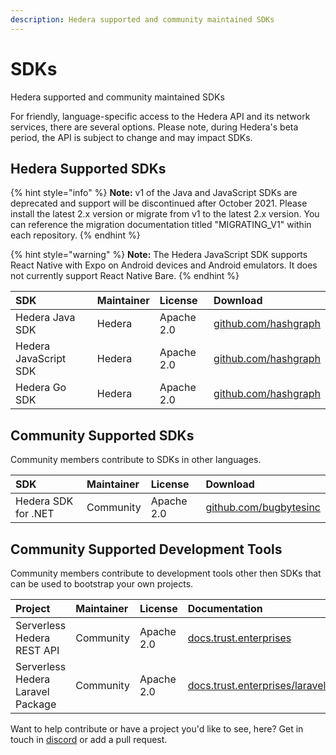 ```yaml
---
description: Hedera supported and community maintained SDKs
---
```


# SDKs

Hedera supported and community maintained SDKs

For friendly, language-specific access to the Hedera API and its network services, there are several options. Please note, during Hedera's beta period, the API is subject to change and may impact SDKs.

## Hedera Supported SDKs

{% hint style="info" %}
**Note:** v1 of the Java and JavaScript SDKs are deprecated and support will be discontinued after October 2021. Please install the latest 2.x version or migrate from v1 to the latest 2.x version. You can reference the migration documentation titled "MIGRATING\_V1" within each repository.
{% endhint %}

{% hint style="warning" %}
**Note:** The Hedera JavaScript SDK supports React Native with Expo on Android devices and Android emulators. It does not currently support React Native Bare.
{% endhint %}

| SDK | Maintainer | License | Download |
| :--- | :--- | :--- | :--- |
| Hedera Java SDK | Hedera | Apache 2.0 | [github.com/hashgraph](https://github.com/hashgraph/hedera-sdk-java) |
| Hedera JavaScript SDK | Hedera | Apache 2.0 | [github.com/hashgraph](https://github.com/hashgraph/hedera-sdk-js) |
| Hedera Go SDK | Hedera | Apache 2.0 | [github.com/hashgraph](https://github.com/hashgraph/hedera-sdk-go) |

## Community Supported SDKs

Community members contribute to SDKs in other languages.

| SDK | Maintainer | License | Download |
| :--- | :--- | :--- | :--- |
| Hedera SDK for .NET | Community | Apache 2.0 | [github.com/bugbytesinc](https://github.com/bugbytesinc/Hashgraph) |

## Community Supported Development Tools

Community members contribute to development tools other then SDKs that can be used to bootstrap your own projects.

| Project | Maintainer | License | Documentation | Download |
| :--- | :--- | :--- | :--- | :--- |
| Serverless Hedera REST API | Community | Apache 2.0 | [docs.trust.enterprises](https://docs.trust.enterprises/) | [mattsmithies/hedera-serverless-consensus](https://github.com/mattsmithies/hedera-serverless-consensus) |
| Serverless Hedera Laravel Package | Community | Apache 2.0 | [docs.trust.enterprises/laravel](https://docs.trust.enterprises/laravel/working-with-laravel) | [mattsmithies/laravel-hashgraph](https://github.com/mattsmithies/laravel-hashgraph) |

Want to help contribute or have a project you'd like to see, here? Get in touch in [discord](https://discordapp.com/invite/FFb9YFX) or add a pull request.


